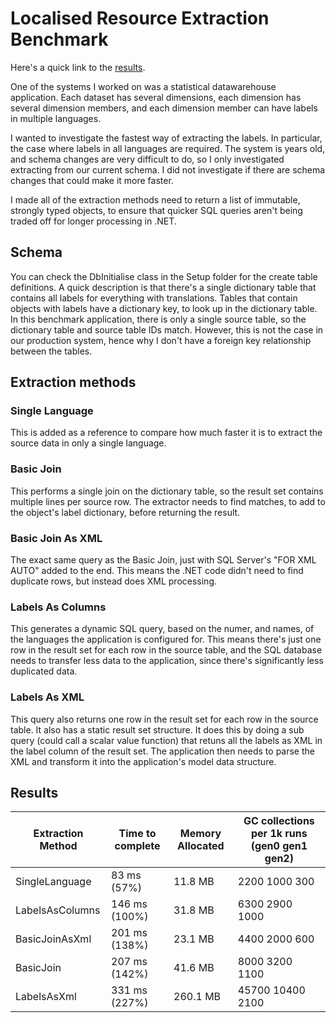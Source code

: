 # Localised Resource Extraction Benchmark

Here's a quick link to the [results](#results).

One of the systems I worked on was a statistical datawarehouse application. Each dataset has several dimensions, each dimension has several dimension members, and each dimension member can have labels in multiple languages.

I wanted to investigate the fastest way of extracting the labels. In particular, the case where labels in all languages are required. The system is years old, and schema changes are very difficult to do, so I only investigated extracting from our current schema. I did not investigate if there are schema changes that could make it more faster.

I made all of the extraction methods need to return a list of immutable, strongly typed objects, to ensure that quicker SQL queries aren't being traded off for longer processing in .NET.

## Schema

You can check the DbInitialise class in the Setup folder for the create table definitions. A quick description is that there's a single dictionary table that contains all labels for everything with translations. Tables that contain objects with labels have a dictionary key, to look up in the dictionary table. In this benchmark application, there is only a single source table, so the dictionary table and source table IDs match. However, this is not the case in our production system, hence why I don't have a foreign key relationship between the tables.

## Extraction methods

### Single Language
This is added as a reference to compare how much faster it is to extract the source data in only a single language.

### Basic Join
This performs a single join on the dictionary table, so the result set contains multiple lines per source row. The extractor needs to find matches, to add to the object's label dictionary, before returning the result.

### Basic Join As XML
The exact same query as the Basic Join, just with SQL Server's "FOR XML AUTO" added to the end. This means the .NET code didn't need to find duplicate rows, but instead does XML processing.

### Labels As Columns
This generates a dynamic SQL query, based on the numer, and names, of the languages the application is configured for. This means there's just one row in the result set for each row in the source table, and the SQL database needs to transfer less data to the application, since there's significantly less duplicated data.

### Labels As XML
This query also returns one row in the result set for each row in the source table. It also has a static result set structure. It does this by doing a sub query (could call a scalar value function) that retuns all the labels as XML in the label column of the result set. The application then needs to parse the XML and transform it into the application's model data structure.

## <a id="results">Results</a>

|Extraction Method|Time to complete|Memory Allocated|GC collections per 1k runs (gen0 gen1 gen2)|
|-----------------|----------------|----------------|-------------------------------------------|
|SingleLanguage|83 ms (57%)|11.8 MB|2200 1000 300|
|LabelsAsColumns|146 ms (100%)|31.8 MB|6300 2900 1000|
|BasicJoinAsXml|201 ms (138%)|23.1 MB|4400 2000 600|
|BasicJoin|207 ms (142%)|41.6 MB|8000 3200 1100|
|LabelsAsXml|331 ms (227%)|260.1 MB|45700 10400 2100|
